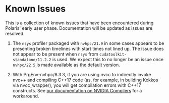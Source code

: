 # Known Issues

This is a collection of known issues that have been encountered during Polaris' early user phase. Documentation will be updated as issues are resolved.

1. The `nsys` profiler packaged with `nvhpc/21.9` in some cases appears to be presenting broken timelines with start times not lined up. The issue does not appear to be present when `nsys` from `cudatoolkit-standalone/11.2.2` is used. We expect this to no longer be an issue once `nvhpc/22.5` is made available as the default version.

2. With PrgEnv-nvhpc/8.3.3, if you are using nvcc to indirectly invoke nvc++ and compiling C++17 code (as, for example, in building Kokkos via nvcc_wrapper), you will get compilation errors with C++17 constructs. See [our documentation on NVIDIA Compilers](./compiling-and-linking/nvidia-compiler-polaris.md#known-issues-and-workarounds) for a workaround.
